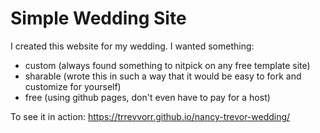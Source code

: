 # Simple Wedding Site
I created this website for my wedding. I wanted something:
- custom (always found something to nitpick on any free template site)
- sharable (wrote this in such a way that it would be easy to fork and customize for yourself)
- free (using github pages, don't even have to pay for a host)

To see it in action: https://trrevvorr.github.io/nancy-trevor-wedding/
